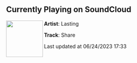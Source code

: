 ## Currently Playing on SoundCloud

[<img align="left" width="100" src="https://i1.sndcdn.com/artworks-000134976706-rj8rqg-t500x500.jpg">](https://soundcloud.com/lasting-2/share)

**Artist**: Lasting 

**Track**: Share

Last updated at 06/24/2023 17:33
